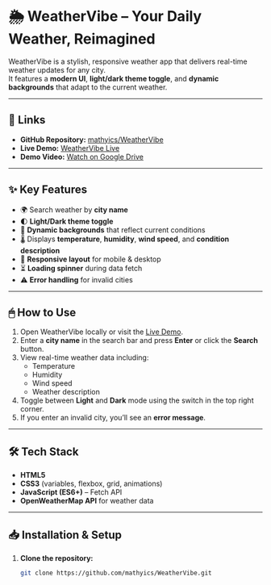 # 🌦️ WeatherVibe – Your Daily Weather, Reimagined

WeatherVibe is a stylish, responsive weather app that delivers real-time weather updates for any city.  
It features a **modern UI**, **light/dark theme toggle**, and **dynamic backgrounds** that adapt to the current weather.

---

## 🔗 Links
- **GitHub Repository:** [mathyics/WeatherVibe](https://github.com/mathyics/WeatherVibe)  
- **Live Demo:** [WeatherVibe Live](https://weather-vibe-beige.vercel.app/)  
- **Demo Video:** [Watch on Google Drive](https://drive.google.com/drive/folders/1zaErRSm3KI8xI9bDkaoBvFEigLDtLYW_)

---

## ✨ Key Features
- 🌍 Search weather by **city name**
- 🌓 **Light/Dark theme toggle**
- 🎨 **Dynamic backgrounds** that reflect current conditions
- 🌡 Displays **temperature**, **humidity**, **wind speed**, and **condition description**
- 📱 **Responsive layout** for mobile & desktop
- ⏳ **Loading spinner** during data fetch
- ⚠️ **Error handling** for invalid cities

---

## 🖱 How to Use
1. Open WeatherVibe locally or visit the [Live Demo](https://weather-vibe-beige.vercel.app/).  
2. Enter a **city name** in the search bar and press **Enter** or click the **Search** button.  
3. View real-time weather data including:
   - Temperature  
   - Humidity  
   - Wind speed  
   - Weather description  
4. Toggle between **Light** and **Dark** mode using the switch in the top right corner.  
5. If you enter an invalid city, you’ll see an **error message**.

---


## 🛠 Tech Stack
- **HTML5**
- **CSS3** (variables, flexbox, grid, animations)
- **JavaScript (ES6+)** – Fetch API
- **OpenWeatherMap API** for weather data

---

## 📥 Installation & Setup

1. **Clone the repository:**
   ```bash
   git clone https://github.com/mathyics/WeatherVibe.git

